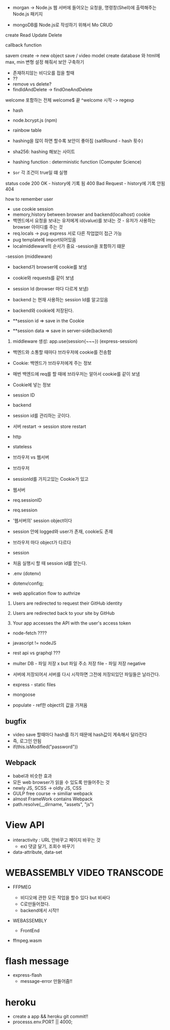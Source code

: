 - morgan -> Node.js 웹 서버에 들어오는 요청을, 명령창(Shell)에 출력해주는 Node.js 패키지

- mongoDB를 Node.js로 작성하기 위해서 Mo
  CRUD

create
Read
Update
Delete

callback function

savem create -> new object save / video model create
database 와 html에 max, min 변형 설정 해줘서 보안 구축하기

- 존재하지않는 비디오를 접을 할때
- ??
- remove vs delete?
- findIdAndDelete -> findOneAndDelete

welcome 포함하는 전체
welcome$ 끝
^welcome 시작
-> regexp

- hash

- node.bcrypt.js (npm)
- rainbow table
- hashing을 많이 하면 할수록 보안이 좋아짐 (saltRound - hash 횟수)
- sha256: hashing 해보는 사이트
- hashing function : deterministic function (Computer Science)

- `$or` 각 조건이 true일 떄 실행

status code
200 OK - history에 기록 됨
400 Bad Request - history에 기록 안됨
404

how to remember user

- use cookie
  session
- memory,history between browser and backend(localhost)
  cookie
- 백엔드에서 요청을 보내는 유저에게 id(value)를 보내는 것 - 유저가 사용하는 browser 아이디를 주는 것
- req.locals -> pug express 서로 다른 작업없이 접근 가능
- pug template에 import되어있음
- localmiddleware의 순서가 중요
  -session을 포함하기 떄문

-session (middleware)

- backend가 browser에 cookie를 보냄
- cookie와 requests를 같이 보냄
- session Id (browser 마다 다르게 보냄)
- backend 는 현재 사용하는 session Id를 알고있음
- backend와 cookie에 저장된다.

- \*\*session id => save in the Cookie
- \*\*session data => save in server-side(backend)

1. middleware 생성: app.use(session{~~~}) (express-session)

- 백엔드와 소통할 때마다 브라우저에 cookie를 전송함

- Cookie: 백엔드가 브라우저에게 주는 정보
- 매번 백엔드에 req를 할 때에 브라우저는 알아서 cookie를 같이 보냄
- Cookie에 넣는 정보
- session ID

- backend

- session id를 관리하는 곳이다.
- 서버 restart -> session store restart

- http

- stateless

- 브라우저 vs 웹서버
- 브라우저
- sessionId를 가지고있는 Cookie가 있고
- 웹서버
- req.sessionID
- req.session
- '웹서버의' session object이다
- session 안에 logged와 user가 존재, cookie도 존재
- 브라우저 마다 object가 다르다
- session

- 처음 실행시 할 때 session id를 얻는다.

- .env (dotenv)

- dotenv/config;

- web application flow to authrize

1. Users are redirected to request their GitHub identity

2. Users are redirected back to your site by GitHub

3. Your app accesses the API with the user's access token

- node-fetch ????

- javascript != nodeJS

- rest api vs graphql ???

- multer
  DB - 파일 저장 x but 파일 주소 저장
  file - 파일 저장
  negative
- 서버에 저장되어서 서버를 다시 시작하면 그전에 저장되있던 파일들은 날라간다.
- express - static files
- mongoose
- populate - ref한 object의 값을 가져옴

## bugfix

- video save 할때마다 hash를 하기 때문에 hash값이 계속해서 달라진다
- 즉, 로그인 안됨
- if(this.isModified("password"))

## Webpack

- babel과 비슷한 효과
- 모든 web browser가 읽을 수 있도록 만들어주는 것
- newly JS, SCSS -> oldly JS, CSS
- GULP free course -> similiar webpack
- almost FrameWork contains Webpack
- path.resolve(\_\_dirname, "assets", "js")

# View API

- interactivity : URL 안바꾸고 페이지 바꾸는 것
  - ex) 댓글 달기, 조회수 바꾸기
- data-attribute, data-set

# WEBASSEMBLY VIDEO TRANSCODE

- FFPMEG

  - 비디오에 관한 모든 작업을 할수 있다 but 비싸다
  - C로만들어졌다.
  - backend에서 시작!!

- WEBASSEMBLY

  - FrontEnd

- ffmpeg.wasm

# flash message

- express-flash
  - message-error 만들어줌!!

# heroku

- create a app && heroku git commit!!
- processs.env.PORT || 4000;
